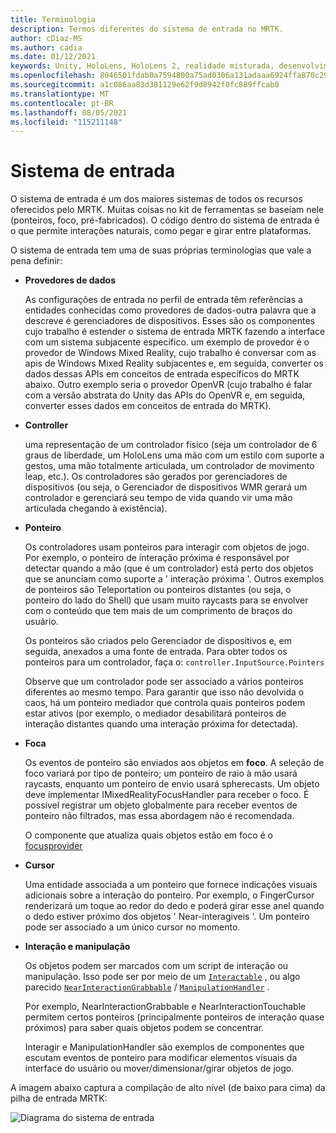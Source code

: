 ```yaml
---
title: Terminologia
description: Termos diferentes do sistema de entrada no MRTK.
author: cDiaz-MS
ms.author: cadia
ms.date: 01/12/2021
keywords: Unity, HoloLens, HoloLens 2, realidade misturada, desenvolvimento, MRTK, entrada,
ms.openlocfilehash: 8046501fdab0a7594800a75ad0306a131adaaa6924ffa870c299571cbd4d8e13
ms.sourcegitcommit: a1c086aa83d381129e62f9d8942f0fc889ffcab0
ms.translationtype: MT
ms.contentlocale: pt-BR
ms.lasthandoff: 08/05/2021
ms.locfileid: "115211148"
---
```

# <a name="input-system"></a>Sistema de entrada

O sistema de entrada é um dos maiores sistemas de todos os recursos oferecidos pelo MRTK.
Muitas coisas no kit de ferramentas se baseiam nele (ponteiros, foco, pré-fabricados). O código dentro do sistema de entrada é o que permite interações naturais, como pegar e girar entre plataformas.

O sistema de entrada tem uma de suas próprias terminologias que vale a pena definir:

- **Provedores de dados**

    As configurações de entrada no perfil de entrada têm referências a entidades conhecidas como provedores de dados-outra palavra que a descreve é gerenciadores de dispositivos. Esses são os componentes cujo trabalho é estender o sistema de entrada MRTK fazendo a interface com um sistema subjacente específico. um exemplo de provedor é o provedor de Windows Mixed Reality, cujo trabalho é conversar com as apis de Windows Mixed Reality subjacentes e, em seguida, converter os dados dessas APIs em conceitos de entrada específicos do MRTK abaixo. Outro exemplo seria o provedor OpenVR (cujo trabalho é falar com a versão abstrata do Unity das APIs do OpenVR e, em seguida, converter esses dados em conceitos de entrada do MRTK).

- **Controller**

    uma representação de um controlador físico (seja um controlador de 6 graus de liberdade, um HoloLens uma mão com um estilo com suporte a gestos, uma mão totalmente articulada, um controlador de movimento leap, etc.). Os controladores são gerados por gerenciadores de dispositivos (ou seja, o Gerenciador de dispositivos WMR gerará um controlador e gerenciará seu tempo de vida quando vir uma mão articulada chegando à existência).

- **Ponteiro**

    Os controladores usam ponteiros para interagir com objetos de jogo. Por exemplo, o ponteiro de interação próxima é responsável por detectar quando a mão (que é um controlador) está perto dos objetos que se anunciam como suporte a ' interação próxima '. Outros exemplos de ponteiros são Teleportation ou ponteiros distantes (ou seja, o ponteiro do lado do Shell) que usam muito raycasts para se envolver com o conteúdo que tem mais de um comprimento de braços do usuário.

    Os ponteiros são criados pelo Gerenciador de dispositivos e, em seguida, anexados a uma fonte de entrada. Para obter todos os ponteiros para um controlador, faça o: `controller.InputSource.Pointers`

    Observe que um controlador pode ser associado a vários ponteiros diferentes ao mesmo tempo. Para garantir que isso não devolvida o caos, há um ponteiro mediador que controla quais ponteiros podem estar ativos (por exemplo, o mediador desabilitará ponteiros de interação distantes quando uma interação próxima for detectada).

- **Foca**

    Os eventos de ponteiro são enviados aos objetos em **foco**. A seleção de foco variará por tipo de ponteiro; um ponteiro de raio à mão usará raycasts, enquanto um ponteiro de envio usará spherecasts. Um objeto deve implementar IMixedRealityFocusHandler para receber o foco. É possível registrar um objeto globalmente para receber eventos de ponteiro não filtrados, mas essa abordagem não é recomendada.

    O componente que atualiza quais objetos estão em foco é o [focusprovider](xref:Microsoft.MixedReality.Toolkit.Input.FocusProvider)

- **Cursor**

    Uma entidade associada a um ponteiro que fornece indicações visuais adicionais sobre a interação do ponteiro. Por exemplo, o FingerCursor renderizará um toque ao redor do dedo e poderá girar esse anel quando o dedo estiver próximo dos objetos ' Near-interagiveis '. Um ponteiro pode ser associado a um único cursor no momento.

- **Interação e manipulação**

    Os objetos podem ser marcados com um script de interação ou manipulação. Isso pode ser por meio de um [`Interactable`](xref:Microsoft.MixedReality.Toolkit.UI.Interactable) , ou algo parecido [`NearInteractionGrabbable`](xref:Microsoft.MixedReality.Toolkit.Input.NearInteractionGrabbable) / [`ManipulationHandler`](xref:Microsoft.MixedReality.Toolkit.UI.ManipulationHandler) .

    Por exemplo, NearInteractionGrabbable e NearInteractionTouchable permitem certos ponteiros (principalmente ponteiros de interação quase próximos) para saber quais objetos podem se concentrar.

    Interagir e ManipulationHandler são exemplos de componentes que escutam eventos de ponteiro para modificar elementos visuais da interface do usuário ou mover/dimensionar/girar objetos de jogo.

A imagem abaixo captura a compilação de alto nível (de baixo para cima) da pilha de entrada MRTK:

![Diagrama do sistema de entrada](../features/images/input/MRTK_InputSystem.png)

